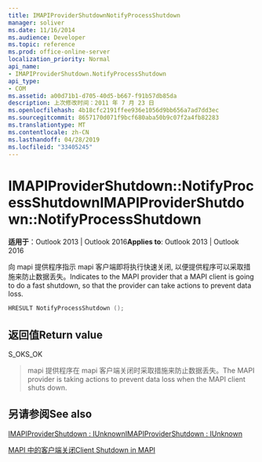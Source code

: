```yaml
---
title: IMAPIProviderShutdownNotifyProcessShutdown
manager: soliver
ms.date: 11/16/2014
ms.audience: Developer
ms.topic: reference
ms.prod: office-online-server
localization_priority: Normal
api_name:
- IMAPIProviderShutdown.NotifyProcessShutdown
api_type:
- COM
ms.assetid: a00d71b1-d705-40d5-b667-f91b57db85da
description: 上次修改时间：2011 年 7 月 23 日
ms.openlocfilehash: 4b18cfc2191ffee936e1056d9bb656a7ad7dd3ec
ms.sourcegitcommit: 8657170d071f9bcf680aba50b9c07f2a4fb82283
ms.translationtype: MT
ms.contentlocale: zh-CN
ms.lasthandoff: 04/28/2019
ms.locfileid: "33405245"
---
```

# <a name="imapiprovidershutdownnotifyprocessshutdown"></a><span data-ttu-id="3f7a6-103">IMAPIProviderShutdown::NotifyProcessShutdown</span><span class="sxs-lookup"><span data-stu-id="3f7a6-103">IMAPIProviderShutdown::NotifyProcessShutdown</span></span>

  
  
<span data-ttu-id="3f7a6-104">**适用于**：Outlook 2013 | Outlook 2016</span><span class="sxs-lookup"><span data-stu-id="3f7a6-104">**Applies to**: Outlook 2013 | Outlook 2016</span></span> 
  
<span data-ttu-id="3f7a6-105">向 mapi 提供程序指示 mapi 客户端即将执行快速关闭, 以便提供程序可以采取措施来防止数据丢失。</span><span class="sxs-lookup"><span data-stu-id="3f7a6-105">Indicates to the MAPI provider that a MAPI client is going to do a fast shutdown, so that the provider can take actions to prevent data loss.</span></span>
  
```cpp
HRESULT NotifyProcessShutdown ();
```

## <a name="return-value"></a><span data-ttu-id="3f7a6-106">返回值</span><span class="sxs-lookup"><span data-stu-id="3f7a6-106">Return value</span></span>

<span data-ttu-id="3f7a6-107">S_OK</span><span class="sxs-lookup"><span data-stu-id="3f7a6-107">S_OK</span></span>
  
> <span data-ttu-id="3f7a6-108">mapi 提供程序在 mapi 客户端关闭时采取措施来防止数据丢失。</span><span class="sxs-lookup"><span data-stu-id="3f7a6-108">The MAPI provider is taking actions to prevent data loss when the MAPI client shuts down.</span></span>
    
## <a name="see-also"></a><span data-ttu-id="3f7a6-109">另请参阅</span><span class="sxs-lookup"><span data-stu-id="3f7a6-109">See also</span></span>



[<span data-ttu-id="3f7a6-110">IMAPIProviderShutdown : IUnknown</span><span class="sxs-lookup"><span data-stu-id="3f7a6-110">IMAPIProviderShutdown : IUnknown</span></span>](imapiprovidershutdowniunknown.md)


[<span data-ttu-id="3f7a6-111">MAPI 中的客户端关闭</span><span class="sxs-lookup"><span data-stu-id="3f7a6-111">Client Shutdown in MAPI</span></span>](client-shutdown-in-mapi.md)

